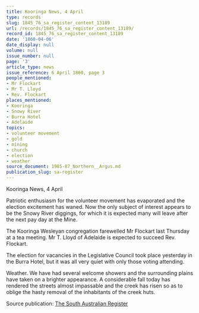```yaml
---
title: Kooringa News, 4 April
type: records
slug: 1845_76_sa_register_content_13189
url: /records/1845_76_sa_register_content_13189/
record_id: 1845_76_sa_register_content_13189
date: '1860-04-06'
date_display: null
volume: null
issue_number: null
page: '3'
article_type: news
issue_reference: 6 April 1860, page 3
people_mentioned:
- Mr Flockart
- Mr T. Lloyd
- Rev. Flockart
places_mentioned:
- Kooringa
- Snowy River
- Burra Hotel
- Adelaide
topics:
- volunteer movement
- gold
- mining
- church
- election
- weather
source_document: 1985-87_Northern__Argus.md
publication_slug: sa-register
---
```


Kooringa News, 4 April

Patriotic enthusiasm for the volunteer movement has evaporated and the election excitement has waned.  Now the only subject of interest appears to be the Snowy River diggings, for which it is expected many will leave after the next pay day at the Mine.

The Kooringa Wesleyan congregation farewelled Mr Flockart last Thursday at a tea meeting.  Mr T. Lloyd of Adelaide is expected to succeed Rev. Flockart.

The election for vacancies in the Legislative Council took place yesterday in the Burra Hotel, but it was all very quiet with only those voting attending.

Weather.  We have had several welcome showers and the surrounding plains have taken on a brighter appearance.  A considerable fall today has rendered the streets almost impassable and the creek has risen so as to oblige the hasty removal of the inhabitants of the creek huts.

Source publication: [The South Australian Register](/publications/sa-register/)
